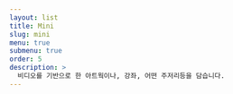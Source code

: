 ```yaml
---
layout: list
title: Mini
slug: mini
menu: true
submenu: true
order: 5
description: >
  비디오를 기반으로 한 아트웍이나, 강좌, 어떤 주저리등을 담습니다.
---
```

